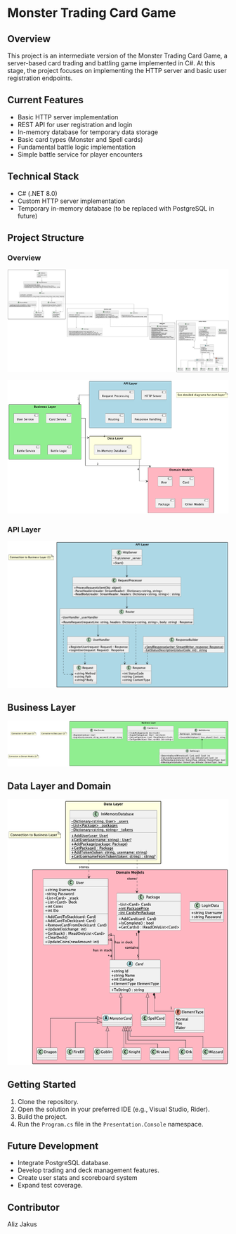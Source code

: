 # Monster Trading Card Game

## Overview

This project is an intermediate version of the Monster Trading Card Game, a server-based card trading and battling game implemented in C#. At this stage, the project focuses on implementing the HTTP server and basic user registration endpoints.

## Current Features

- Basic HTTP server implementation
- REST API for user registration and login
- In-memory database for temporary data storage
- Basic card types (Monster and Spell cards) 
- Fundamental battle logic implementation
- Simple battle service for player encounters

## Technical Stack

- C# (.NET 8.0)
- Custom HTTP server implementation
- Temporary in-memory database (to be replaced with PostgreSQL in future)

## Project Structure

### Overview



![overview](./MonsterTradingCardGame/ClassDiagram/png/Overview.png)

![layers](./MonsterTradingCardGame/ClassDiagram/png/MonsterTradingCardGameClassDiagram.png)

### API Layer
![apylayer](./MonsterTradingCardGame/ClassDiagram/png/API%20Layer%20Diagram.png)

## Business Layer
![businesslayer](./MonsterTradingCardGame/ClassDiagram/png/Business%20Layer%20Diagram.png)

## Data Layer and Domain
![datalayer](./MonsterTradingCardGame/ClassDiagram/png/Data%20Layer%20and%20Domain%20Models%20Diagram.png)

## Getting Started

1. Clone the repository.
2. Open the solution in your preferred IDE (e.g., Visual Studio, Rider).
3. Build the project.
4. Run the `Program.cs` file in the `Presentation.Console` namespace.

## Future Development


- Integrate PostgreSQL database.
- Develop trading and deck management features.
- Create user stats and scoreboard system
- Expand test coverage.

## Contributor
Aliz Jakus
